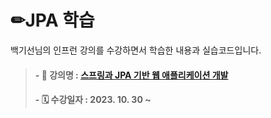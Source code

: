 # ✏**JPA 학습**

백기선님의 인프런 강의를 수강하면서 학습한 내용과 실습코드입니다. </br>

> #### - 📝 강의명 : [스프링과 JPA 기반 웹 애플리케이션 개발](https://www.inflearn.com/course/%ED%95%9C%EC%9E%85-%EB%A6%AC%EC%95%A1%ED%8A%B8)
> #### - 🗓 수강일자 : 2023. 10. 30 ~
